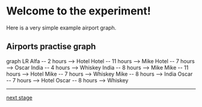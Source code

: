 # Welcome to the experiment!

Here is a very simple example airport graph.

## Airports practise graph

<div></div>
<div class="mermaid-access">
graph LR
  Alfa -- 2 hours --> Hotel
  Hotel -- 11 hours --> Mike
  Hotel -- 7 hours --> Oscar
  India -- 4 hours --> Whiskey
  India -- 8 hours --> Mike
  Mike -- 11 hours --> Hotel
  Mike -- 7 hours --> Whiskey
  Mike -- 8 hours --> India
  Oscar -- 7 hours --> Hotel
  Oscar -- 8 hours --> Whiskey
</div>

---
[next stage](./task1prompt-t.html)

<!-- Required scripts for MermaidAccess -->
<script src="https://combinatronics.com/mermaid-js/mermaid/release/8.8.4/dist/mermaid.min.js"></script>
<script src="mermaid-access-elm.js"></script>
<script src="mermaid-access.js"></script>
<script>
    mermaidAccess.go(mermaidAccess.textMode, mermaidAccess.displayAccessibleOnly)
</script>
